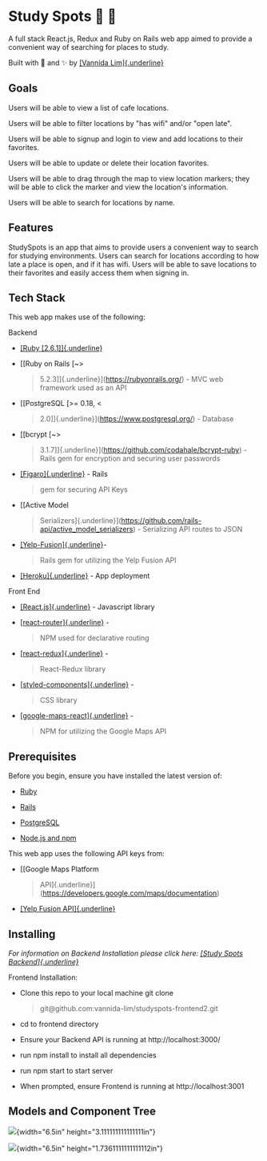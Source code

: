 **Study Spots** 📍 📝
===================

A full stack React.js, Redux and Ruby on Rails web app aimed to provide
a convenient way of searching for places to study.

Built with 💖 and ✨ by [[Vannida
Lim]{.underline}](https://github.com/vannida-lim)

**Goals**
---------

Users will be able to view a list of cafe locations.

Users will be able to filter locations by "has wifi" and/or "open late".

Users will be able to signup and login to view and add locations to
their favorites.

Users will be able to update or delete their location favorites.

Users will be able to drag through the map to view location markers;
they will be able to click the marker and view the location's
information.

Users will be able to search for locations by name.

**Features**
------------

StudySpots is an app that aims to provide users a convenient way to
search for studying environments. Users can search for locations
according to how late a place is open, and if it has wifi. Users will be
able to save locations to their favorites and easily access them when
signing in.

**Tech Stack**
--------------

This web app makes use of the following:

Backend

-   [[Ruby \[2.6.1\]]{.underline}](https://www.ruby-lang.org/en/)

-   [[Ruby on Rails \[\~\>
    > 5.2.3\]]{.underline}](https://rubyonrails.org/) - MVC web
    > framework used as an API

-   [[PostgreSQL \[\>= 0.18, \<
    > 2.0\]]{.underline}](https://www.postgresql.org/) - Database

-   [[bcrypt \[\~\>
    > 3.1.7\]]{.underline}](https://github.com/codahale/bcrypt-ruby) -
    > Rails gem for encryption and securing user passwords

-   [[Figaro]{.underline}](https://github.com/laserlemon/figaro) - Rails
    > gem for securing API Keys

-   [[Active Model
    > Serializers]{.underline}](https://github.com/rails-api/active_model_serializers) -
    > Serializing API routes to JSON

-   [[Yelp-Fusion]{.underline}](https://github.com/erikgrueter1/yelp-fusion)-
    > Rails gem for utilizing the Yelp Fusion API

-   [[Heroku]{.underline}](https://www.heroku.com/) - App deployment

Front End

-   [[React.js]{.underline}](https://reactjs.org/) - Javascript library

-   [[react-router]{.underline}](https://github.com/ReactTraining/react-router#readme) -
    > NPM used for declarative routing

-   [[react-redux]{.underline}](https://react-redux.js.org/) -
    > React-Redux library

-   [[styled-components]{.underline}](https://www.styled-components.com/) -
    > CSS library

-   [[google-maps-react]{.underline}](https://github.com/fullstackreact/google-maps-react) -
    > NPM for utilizing the Google Maps API

**Prerequisites**
-----------------

Before you begin, ensure you have installed the latest version of:

-   [Ruby](https://www.ruby-lang.org/en/)

-   [Rails](https://rubyonrails.org/)

-   [PostgreSQL](https://www.postgresql.org/)

-   [Node.js and npm](https://nodejs.org/en/)

This web app uses the following API keys from:

-   [[Google Maps Platform
    > API]{.underline}](https://developers.google.com/maps/documentation)

-   [[Yelp Fusion API]{.underline}](https://www.yelp.com/fusion)

**Installing**
--------------

*For information on Backend Installation please click here: [[Study
Spots
Backend]{.underline}](https://github.com/vannida-lim/studyspots-backend)*

Frontend Installation:

-   Clone this repo to your local machine git clone
    > git\@github.com:vannida-lim/studyspots-frontend2.git

-   cd to frontend directory

-   Ensure your Backend API is running at http://localhost:3000/

-   run npm install to install all dependencies

-   run npm start to start server

-   When prompted, ensure Frontend is running at http://localhost:3001

 

 **Models and Component Tree**
-----------------------------------------------
![](media/image2.png){width="6.5in" height="3.111111111111111in"}

![](media/image5.png){width="6.5in" height="1.7361111111111112in"}
